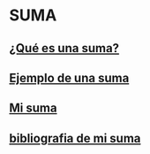 # **SUMA**

## [¿Qué es una suma?](https://github.com/Fcerey/suma/blob/main/index.md#definici%C3%B3n)
## [Ejemplo de una suma](https://github.com/Fcerey/suma/blob/fd1302a81a32c7cc140525cd3d6d8a476e3890c6/Tarea%203.pdf)
## [Mi suma]([https://github.com/Fcerey/suma/blob/d44cbb436a72970bc235d2431a5474d6d6b8e222/%20SUMA.pdf](https://github.com/Fcerey/suma/blob/main/index.md#ejemplo))
## [bibliografia de mi suma](https://github.com/Fcerey/suma/blob/416ff9fad0a05fd2680dbad775de9880b562a522/Bibliografi%CC%81a%20.pdf)
